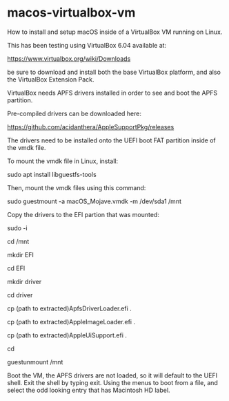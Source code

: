 # macos-virtualbox-vm
How to install and setup macOS inside of a VirtualBox VM running on Linux.

This has been testing using VirtualBox 6.04 available at:

https://www.virtualbox.org/wiki/Downloads

be sure to download and install both the base VirtualBox platform, and also the VirtualBox Extension Pack.

VirtualBox needs APFS drivers installed in order to see and boot the APFS partition.

Pre-compiled drivers can be downloaded here:

https://github.com/acidanthera/AppleSupportPkg/releases

The drivers need to be installed onto the UEFI boot FAT partition inside of the vmdk file.  

To mount the vmdk file in Linux, install:

sudo apt install libguestfs-tools

Then, mount the vmdk files using this command:

sudo guestmount -a macOS_Mojave.vmdk -m /dev/sda1 /mnt

Copy the drivers to the EFI partion that was mounted:

sudo -i

cd /mnt

mkdir EFI

cd EFI

mkdir driver

cd driver

cp (path to extracted)ApfsDriverLoader.efi .

cp (path to extracted)AppleImageLoader.efi .

cp (path to extracted)AppleUiSupport.efi .

cd

guestunmount /mnt

 
Boot the VM, the APFS drivers are not loaded, so it will default to the UEFI shell.
Exit the shell by typing exit.
Using the menus to boot from a file, and select the odd looking entry that has Macintosh HD label.



